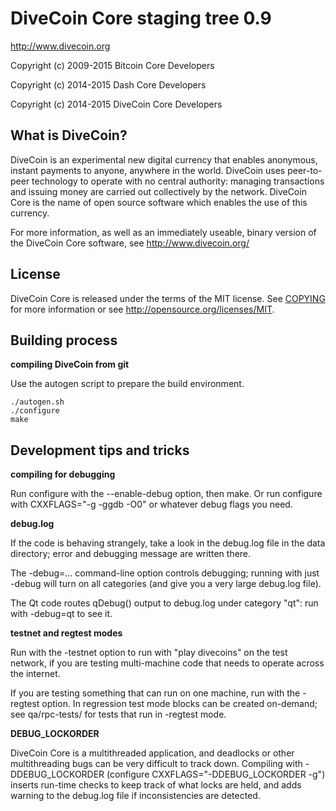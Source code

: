 DiveCoin Core staging tree 0.9
===============================

http://www.divecoin.org

Copyright (c) 2009-2015 Bitcoin Core Developers

Copyright (c) 2014-2015 Dash Core Developers

Copyright (c) 2014-2015 DiveCoin Core Developers



What is DiveCoin?
-----------------

DiveCoin is an experimental new digital currency that enables anonymous, instant
payments to anyone, anywhere in the world. DiveCoin uses peer-to-peer technology
to operate with no central authority: managing transactions and issuing money
are carried out collectively by the network. DiveCoin Core is the name of open
source software which enables the use of this currency.

For more information, as well as an immediately useable, binary version of
the DiveCoin Core software, see http://www.divecoin.org/


License
-------

DiveCoin Core is released under the terms of the MIT license. See [COPYING](COPYING) for more
information or see http://opensource.org/licenses/MIT.


Building process
-----------------

**compiling DiveCoin from git**

Use the autogen script to prepare the build environment.

    ./autogen.sh
    ./configure
    make


Development tips and tricks
---------------------------

**compiling for debugging**

Run configure with the --enable-debug option, then make. Or run configure with
CXXFLAGS="-g -ggdb -O0" or whatever debug flags you need.

**debug.log**

If the code is behaving strangely, take a look in the debug.log file in the data directory;
error and debugging message are written there.

The -debug=... command-line option controls debugging; running with just -debug will turn
on all categories (and give you a very large debug.log file).

The Qt code routes qDebug() output to debug.log under category "qt": run with -debug=qt
to see it.

**testnet and regtest modes**

Run with the -testnet option to run with "play divecoins" on the test network, if you
are testing multi-machine code that needs to operate across the internet.

If you are testing something that can run on one machine, run with the -regtest option.
In regression test mode blocks can be created on-demand; see qa/rpc-tests/ for tests
that run in -regtest mode.

**DEBUG_LOCKORDER**

DiveCoin Core is a multithreaded application, and deadlocks or other multithreading bugs
can be very difficult to track down. Compiling with -DDEBUG_LOCKORDER (configure
CXXFLAGS="-DDEBUG_LOCKORDER -g") inserts run-time checks to keep track of what locks
are held, and adds warning to the debug.log file if inconsistencies are detected.
